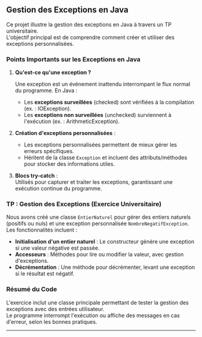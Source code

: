 
## Gestion des Exceptions en Java

Ce projet illustre la gestion des exceptions en Java à travers un TP universitaire.  
L'objectif principal est de comprendre comment créer et utiliser des exceptions personnalisées.

### Points Importants sur les Exceptions en Java

1. **Qu'est-ce qu'une exception ?**
   
   Une exception est un événement inattendu interrompant le flux normal du programme. En Java :
    - Les **exceptions surveillées** (checked) sont vérifiées à la compilation (ex. : IOException).
    - Les **exceptions non surveillées** (unchecked) surviennent à l'exécution (ex. : ArithmeticException).

3. **Création d'exceptions personnalisées** :
    - Les exceptions personnalisées permettent de mieux gérer les erreurs spécifiques.
    - Héritent de la classe `Exception` et incluent des attributs/méthodes pour stocker des informations utiles.

4. **Blocs try-catch** :  
   Utilisés pour capturer et traiter les exceptions, garantissant une exécution continue du programme.

### TP : Gestion des Exceptions (Exercice Universitaire)

Nous avons créé une classe `EntierNaturel` pour gérer des entiers naturels (positifs ou nuls) et une exception personnalisée `NombreNegatifException`.  
Les fonctionnalités incluent :

- **Initialisation d'un entier naturel** : Le constructeur génère une exception si une valeur négative est passée.
- **Accesseurs** : Méthodes pour lire ou modifier la valeur, avec gestion d'exceptions.
- **Décrémentation** : Une méthode pour décrémenter, levant une exception si le résultat est négatif.

### Résumé du Code

L'exercice inclut une classe principale permettant de tester la gestion des exceptions avec des entrées utilisateur.  
Le programme interrompt l'exécution ou affiche des messages en cas d'erreur, selon les bonnes pratiques.

---


